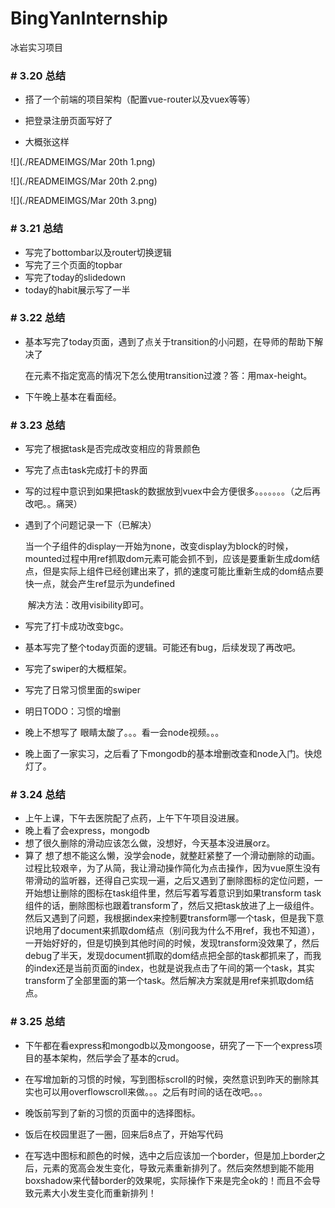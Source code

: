 # BingYanInternship
冰岩实习项目





### # 3.20 总结

- 搭了一个前端的项目架构（配置vue-router以及vuex等等）
- 把登录注册页面写好了

- 大概张这样

![](./READMEIMGS/Mar 20th 1.png)

![](./READMEIMGS/Mar 20th 2.png)

![](./READMEIMGS/Mar 20th 3.png)





### # 3.21 总结

- 写完了bottombar以及router切换逻辑
- 写完了三个页面的topbar
- 写完了today的slidedown
- today的habit展示写了一半





### # 3.22 总结

- 基本写完了today页面，遇到了点关于transition的小问题，在导师的帮助下解决了

  在元素不指定宽高的情况下怎么使用transition过渡？答：用max-height。

- 下午晚上基本在看面经。





### # 3.23 总结

- 写完了根据task是否完成改变相应的背景颜色

- 写完了点击task完成打卡的界面

- 写的过程中意识到如果把task的数据放到vuex中会方便很多。。。。。。。（之后再改吧。。痛哭）

- 遇到了个问题记录一下（已解决）

  ​		当一个子组件的display一开始为none，改变display为block的时候，mounted过程中用ref抓取dom元素可能会抓不到，应该是要重新生成dom结点，但是实际上组件已经创建出来了，抓的速度可能比重新生成的dom结点要快一点，就会产生ref显示为undefined

  ​		解决方法：改用visibility即可。

- 写完了打卡成功改变bgc。

- 基本写完了整个today页面的逻辑。可能还有bug，后续发现了再改吧。

- 写完了swiper的大概框架。

- 写完了日常习惯里面的swiper

- 明日TODO：习惯的增删

- 晚上不想写了 眼睛太酸了。。。看一会node视频。。。

- 晚上面了一家实习，之后看了下mongodb的基本增删改查和node入门。快熄灯了。



### # 3.24 总结

- 上午上课，下午去医院配了点药，上午下午项目没进展。
- 晚上看了会express，mongodb
- 想了很久删除的滑动应该怎么做，没想好，今天基本没进展orz。
- 算了 想了想不能这么懒，没学会node，就整赶紧整了一个滑动删除的动画。过程比较艰辛，为了从简，我让滑动操作简化为点击操作，因为vue原生没有带滑动的监听器，还得自己实现一遍，之后又遇到了删除图标的定位问题，一开始想让删除的图标在task组件里，然后写着写着意识到如果transform task组件的话，删除图标也跟着transform了，然后又把task放进了上一级组件。然后又遇到了问题，我根据index来控制要transform哪一个task，但是我下意识地用了document来抓取dom结点（别问我为什么不用ref，我也不知道），一开始好好的，但是切换到其他时间的时候，发现transform没效果了，然后debug了半天，发现document抓取的dom结点把全部的task都抓来了，而我的index还是当前页面的index，也就是说我点击了午间的第一个task，其实transform了全部里面的第一个task。然后解决方案就是用ref来抓取dom结点。



### # 3.25 总结

- 下午都在看express和mongodb以及mongoose，研究了一下一个express项目的基本架构，然后学会了基本的crud。

- 在写增加新的习惯的时候，写到图标scroll的时候，突然意识到昨天的删除其实也可以用overflowscroll来做。。。之后有时间的话在改吧。。。

- 晚饭前写到了新的习惯的页面中的选择图标。

- 饭后在校园里逛了一圈，回来后8点了，开始写代码

- 在写选中图标和颜色的时候，选中之后应该加一个border，但是加上border之后，元素的宽高会发生变化，导致元素重新排列了。然后突然想到能不能用boxshadow来代替border的效果呢，实际操作下来是完全ok的！而且不会导致元素大小发生变化而重新排列！

  
